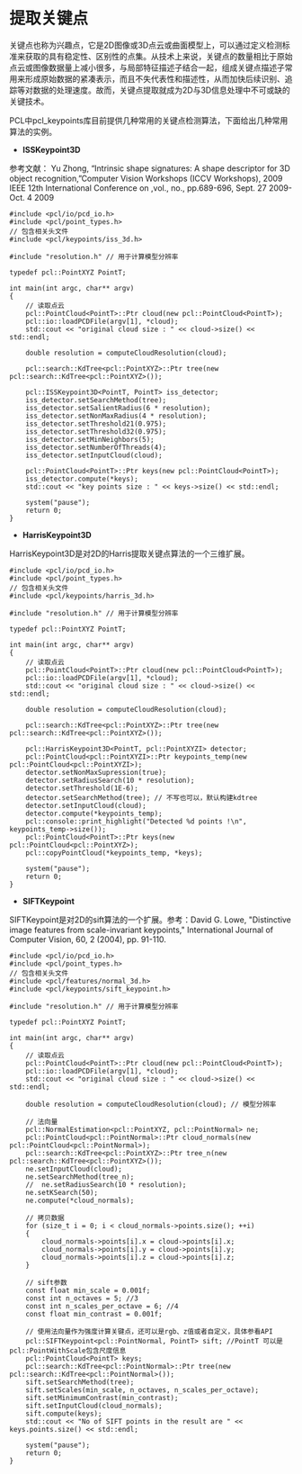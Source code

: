 # 提取关键点

关键点也称为兴趣点，它是2D图像或3D点云或曲面模型上，可以通过定义检测标准来获取的具有稳定性、区别性的点集。从技术上来说，关键点的数量相比于原始点云或图像数据量上减小很多，与局部特征描述子结合一起，组成关键点描述子常用来形成原始数据的紧凑表示，而且不失代表性和描述性，从而加快后续识别、追踪等对数据的处理速度。故而，关键点提取就成为2D与3D信息处理中不可或缺的关键技术。

PCL中pcl_keypoints库目前提供几种常用的关键点检测算法，下面给出几种常用算法的实例。

* **ISSKeypoint3D**

参考文献：
Yu Zhong, “Intrinsic shape signatures: A shape descriptor for 3D object recognition,”Computer Vision Workshops (ICCV Workshops), 2009 IEEE 12th International Conference on ,vol., no., pp.689-696, Sept. 27 2009-Oct. 4 2009

```
#include <pcl/io/pcd_io.h>
#include <pcl/point_types.h>
// 包含相关头文件
#include <pcl/keypoints/iss_3d.h>

#include "resolution.h" // 用于计算模型分辨率

typedef pcl::PointXYZ PointT;

int main(int argc, char** argv)
{
	// 读取点云
	pcl::PointCloud<PointT>::Ptr cloud(new pcl::PointCloud<PointT>);
	pcl::io::loadPCDFile(argv[1], *cloud);
	std::cout << "original cloud size : " << cloud->size() << std::endl;

	double resolution = computeCloudResolution(cloud);

	pcl::search::KdTree<pcl::PointXYZ>::Ptr tree(new pcl::search::KdTree<pcl::PointXYZ>());

	pcl::ISSKeypoint3D<PointT, PointT> iss_detector;
	iss_detector.setSearchMethod(tree);
	iss_detector.setSalientRadius(6 * resolution);
	iss_detector.setNonMaxRadius(4 * resolution);
	iss_detector.setThreshold21(0.975);
	iss_detector.setThreshold32(0.975);
	iss_detector.setMinNeighbors(5);
	iss_detector.setNumberOfThreads(4);
	iss_detector.setInputCloud(cloud);

	pcl::PointCloud<PointT>::Ptr keys(new pcl::PointCloud<PointT>);
	iss_detector.compute(*keys);
	std::cout << "key points size : " << keys->size() << std::endl;

	system("pause");
	return 0;
}
```

* **HarrisKeypoint3D**

HarrisKeypoint3D是对2D的Harris提取关键点算法的一个三维扩展。

```
#include <pcl/io/pcd_io.h>
#include <pcl/point_types.h>
// 包含相关头文件
#include <pcl/keypoints/harris_3d.h>

#include "resolution.h" // 用于计算模型分辨率

typedef pcl::PointXYZ PointT;

int main(int argc, char** argv)
{
	// 读取点云
	pcl::PointCloud<PointT>::Ptr cloud(new pcl::PointCloud<PointT>);
	pcl::io::loadPCDFile(argv[1], *cloud);
	std::cout << "original cloud size : " << cloud->size() << std::endl;

	double resolution = computeCloudResolution(cloud);

	pcl::search::KdTree<pcl::PointXYZ>::Ptr tree(new pcl::search::KdTree<pcl::PointXYZ>());

	pcl::HarrisKeypoint3D<PointT, pcl::PointXYZI> detector;
	pcl::PointCloud<pcl::PointXYZI>::Ptr keypoints_temp(new pcl::PointCloud<pcl::PointXYZI>);
	detector.setNonMaxSupression(true);
	detector.setRadiusSearch(10 * resolution);
	detector.setThreshold(1E-6);
	detector.setSearchMethod(tree); // 不写也可以，默认构建kdtree
	detector.setInputCloud(cloud);
	detector.compute(*keypoints_temp);
	pcl::console::print_highlight("Detected %d points !\n", keypoints_temp->size());
	pcl::PointCloud<PointT>::Ptr keys(new pcl::PointCloud<pcl::PointXYZ>);
	pcl::copyPointCloud(*keypoints_temp, *keys);

	system("pause");
	return 0;
}
```

* **SIFTKeypoint**

SIFTKeypoint是对2D的sift算法的一个扩展。参考：David G. Lowe, "Distinctive image features from scale-invariant keypoints," International Journal of Computer Vision, 60, 2 (2004), pp. 91-110.

```
#include <pcl/io/pcd_io.h>
#include <pcl/point_types.h>
// 包含相关头文件
#include <pcl/features/normal_3d.h>
#include <pcl/keypoints/sift_keypoint.h>

#include "resolution.h" // 用于计算模型分辨率

typedef pcl::PointXYZ PointT;

int main(int argc, char** argv)
{
	// 读取点云
	pcl::PointCloud<PointT>::Ptr cloud(new pcl::PointCloud<PointT>);
	pcl::io::loadPCDFile(argv[1], *cloud);
	std::cout << "original cloud size : " << cloud->size() << std::endl;

	double resolution = computeCloudResolution(cloud); // 模型分辨率

	// 法向量
	pcl::NormalEstimation<pcl::PointXYZ, pcl::PointNormal> ne;
	pcl::PointCloud<pcl::PointNormal>::Ptr cloud_normals(new pcl::PointCloud<pcl::PointNormal>);
	pcl::search::KdTree<pcl::PointXYZ>::Ptr tree_n(new pcl::search::KdTree<pcl::PointXYZ>());
	ne.setInputCloud(cloud);
	ne.setSearchMethod(tree_n);
	//	ne.setRadiusSearch(10 * resolution);
	ne.setKSearch(50);
	ne.compute(*cloud_normals);

	// 拷贝数据
	for (size_t i = 0; i < cloud_normals->points.size(); ++i)
	{
		cloud_normals->points[i].x = cloud->points[i].x;
		cloud_normals->points[i].y = cloud->points[i].y;
		cloud_normals->points[i].z = cloud->points[i].z;
	}

	// sift参数
	const float min_scale = 0.001f;
	const int n_octaves = 5; //3
	const int n_scales_per_octave = 6; //4
	const float min_contrast = 0.001f;

	// 使用法向量作为强度计算关键点，还可以是rgb、z值或者自定义，具体参看API
	pcl::SIFTKeypoint<pcl::PointNormal, PointT> sift; //PointT 可以是 pcl::PointWithScale包含尺度信息
	pcl::PointCloud<PointT> keys;
	pcl::search::KdTree<pcl::PointNormal>::Ptr tree(new pcl::search::KdTree<pcl::PointNormal>());
	sift.setSearchMethod(tree);
	sift.setScales(min_scale, n_octaves, n_scales_per_octave);
	sift.setMinimumContrast(min_contrast);
	sift.setInputCloud(cloud_normals);
	sift.compute(keys);
	std::cout << "No of SIFT points in the result are " << keys.points.size() << std::endl;

	system("pause");
	return 0;
}
```
